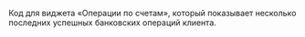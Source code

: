 Код для виджета «Операции по счетам», который показывает несколько последних успешных банковских операций клиента.